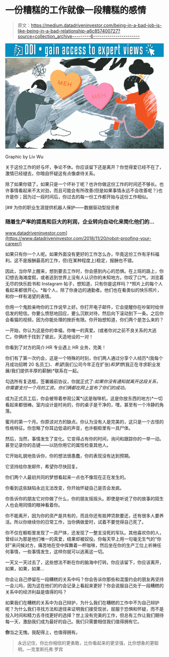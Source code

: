# 一份糟糕的工作就像一段糟糕的感情

> 原文：<https://medium.datadriveninvestor.com/being-in-a-bad-job-is-like-being-in-a-bad-relationship-a6c857400727?source=collection_archive---------6----------------------->

[![](img/19cabfe886727d7a5550362fadb32b0f.png)](http://www.track.datadriveninvestor.com/1B9E)![](img/69c6b6be3d86697ba8c76c160a7942e9.png)

Graphic by Liv Wu

关于这份工作的好与坏，争论不休。你应该留下还是离开？你觉得爱已经不在了，激情已经褪去，你暗自怀疑这有点像虐待关系。

除了如果你错了，如果只是一个坏补丁呢？也许你做这份工作的时间还不够长。也许事情看起来不太对劲，而且可能会有所改善(但是如果事情永远不会改善呢？)也许是你；因为过一段时间后，你过去的每一份工作都开始与这份工作相似。

[](https://www.datadriveninvestor.com/2018/11/20/robot-proofing-your-career/) [## 为你的职业生涯提供机器人保护——数据驱动型投资者

### 随着生产率的提高和巨大的利润，企业转向自动化来简化他们的…

www.datadriveninvestor.com](https://www.datadriveninvestor.com/2018/11/20/robot-proofing-your-career/) 

如果只有你一个人呢。如果外面没有更好的工作怎么办，毕竟这份工作有牙科福利。这不是报酬最高的工作，但(在某种程度上)稳定，报酬也不错。

因此，当你早上醒来，想到要去工作时，你会感到内心的恐惧。在上班的路上，你幻想去海滩度假，或者逃到世界上没有人认识你的未知地方。你叹了口气，浏览着无尽的快乐脸书和 Instagram 帖子，想知道，只有你是这样吗？*照片上的每个人看起来都很开心。*每个人，除了你身边的通勤者。他们也在看类似的快乐照片，和你一样有渴望的表情。

你用一个鬼脸亲吻你的工作说早上好。你打开电子邮件，它会提醒你在吵架时给伴侣发的短信。你要么愤怒地回应，要么沉默对待，然后向下滚动到下一条。之后你会看猫的视频，因为你能处理的挫折有限。你开始想知道，你们两个是怎么来的？

一开始，你认为这是你的幸福，你唯一的真爱。(或者你对之前不良关系的大逃亡。你俩终于找到了彼此，天造地设的一对！

你看到了对方的简介:HR 专业遇上 HR 业务，完美！

你们有了第一次约会，这是一个特殊的时刻，你们两人通过分享个人经历*(我每个月成功招聘 20 名员工)*、希望*(我们公司今年正在扩张)*和梦想*(我正在寻求职业发展/我们提供丰厚的薪酬)*联系在一起。

勾选所有复选框，签署婚前协议，你就正式了:*如果你没有通知就离开这段关系，你需要支付一个月的工资。你们俩都在网上宣布了你们的成功。*

成为正式员工后，你会被带着参观公寓*(这是咖啡机，这是你放东西的地方)*一切看起来都很棒。室内设计是时尚的，你的桌子是干净的，嘿，甚至有一个冷静的角落。

蜜月的第一个月。你原谅对方的缺点。你认为没有人是完美的，这只是一个古怪的性格特征。你忽略了你耳边低语的声音，也许橱柜里有一具尸体。

然后，当然，事情发生了变化。它变得占有你的时间，询问和跟踪你的一举一动。甚至记录你的击键——以防你用它的属性检查其他人。

它开始礼貌地告诉你，你的想法很愚蠢，你的表现没有达到预期。

它坚持给你发邮件，希望你尽快回复。

你们两个人最初共同的梦想看起来一点也不像现在正在发生的。

你看到这些缺陷永远无法改变，你开始怀疑自己是否会发疯。

你告诉你的朋友它对你做了什么，你的朋友摇摇头。即使是听说了你的故事的陌生人也会用同情的眼神看着你。

你不能离开，因为你的资产是共有的，而且你还有抵押贷款要还，还有很多人要养活。所以你继续你的日常工作，当你俩做爱时，试着不要觉得自己死了。

你不仅在橱柜里发现了一具尸体，还发现了一整支没死的军队。其他喜欢你的人，曾经以为那是他们唯一的真爱，结果却被奴役。你每天早上用一句毫无生气的“你好”来问候对方，痛苦地在空中挥舞着一杯咖啡，然后坐在你的生产工位上祈祷任何事情，一些事情发生，这样你就可以逃离这一切。

一天又一天过去了，这些想法不断在你的脑海中打转。你应该留下，你应该离开，如果，如果，如果…

你会让自己停留在一段糟糕的关系中吗？你会告诉你那些和混蛋约会的朋友再坚持一会儿吗，因为这在他们的约会记录上看起来更好？你会说服自己处于一段糟糕的关系中的经济利益是值得的吗？

如果我们在糟糕的关系中为自己辩护，为什么我们在糟糕的工作中不为自己辩护呢？为什么我们寻找方法和途径来证明我们接受现状，屈服于恐惧和怀疑，而不是投入时间和精力去寻找更好的选择？世上没有完美的工作，但总有工作让我们期待每一天，激励我们成为最好的自己。我们只需要相信我们值得拥有它。

**你**当之无愧。我配得上，也值得拥有。

> 永远记住，你比你相信的更勇敢，比你看起来的更坚强，比你想象的更聪明。—克里斯托弗·罗宾